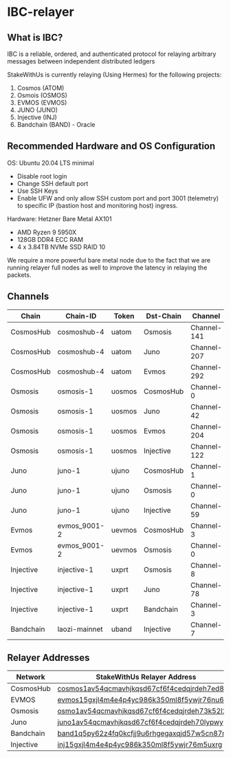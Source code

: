# IBC-relayer

## What is IBC? ##

IBC is a reliable, ordered, and authenticated protocol for relaying arbitrary messages between independent distributed ledgers

StakeWithUs is currently relaying (Using Hermes) for the following projects:

1) Cosmos (ATOM)
2) Osmois (OSMOS)
3) EVMOS (EVMOS)
4) JUNO (JUNO)
4) Injective (INJ)
5) Bandchain (BAND) - Oracle

## Recommended Hardware and OS Configuration ##

OS: Ubuntu 20.04 LTS minimal
* Disable root login
* Change SSH default port
* Use SSH Keys
* Enable UFW and only allow SSH custom port and port 3001 (telemetry) to specific IP (bastion host and monitoring host) ingress.

Hardware: Hetzner Bare Metal AX101
* AMD Ryzen 9 5950X
* 128GB DDR4 ECC RAM
* 4 x 3.84TB NVMe SSD RAID 10

We require a more powerful bare metal node due to the fact that we are running relayer full nodes as well to improve the latency in relaying the packets.

## Channels

Chain | Chain-ID | Token | Dst-Chain | Channel | Port
----- | -------- | ----- | --------- | ------- | ----
CosmosHub | cosmoshub-4 | uatom | Osmosis | Channel-141 | Transfer
CosmosHub | cosmoshub-4 | uatom | Juno | Channel-207 | Transfer
CosmosHub | cosmoshub-4 | uatom | Evmos | Channel-292 | Transfer
Osmosis | osmosis-1 | uosmos | CosmosHub | Channel-0 | Transfer
Osmosis | osmosis-1 | uosmos | Juno | Channel-42 | Transfer
Osmosis | osmosis-1 | uosmos | Evmos | Channel-204 | Transfer
Osmosis | osmosis-1 | uosmos | Injective | Channel-122 | Transfer
Juno | juno-1 | ujuno | CosmosHub | Channel-1 | Transfer
Juno | juno-1 | ujuno | Osmosis | Channel-0 | Transfer
Juno | juno-1 | ujuno | Injective | Channel-59 | Transfer
Evmos | evmos_9001-2 | uevmos | CosmosHub | Channel-3 | Transfer
Evmos | evmos_9001-2 | uevmos | Osmosis | Channel-0 | Transfer
Injective | injective-1 | uxprt | Osmosis | Channel-8 | Transfer
Injective | injective-1 | uxprt | Juno | Channel-78 | Transfer
Injective | injective-1 | uxprt | Bandchain | Channel-3 | Oracle
Bandchain | laozi-mainnet | uband | Injective | Channel-7 | Oracle


## Relayer Addresses

Network | StakeWithUs Relayer Address
------- | ---------------------------
CosmosHub | [cosmos1av54qcmavhjkqsd67cf6f4cedqjrdeh7ed86fc](https://www.mintscan.io/cosmos/account/cosmos1av54qcmavhjkqsd67cf6f4cedqjrdeh7ed86fc "Cosmos Relayer Address")
EVMOS | [evmos15gxjl4m4e4p4yc986k350ml8f5ywjr76nu6vtc](https://www.mintscan.io/evmos/account/evmos15gxjl4m4e4p4yc986k350ml8f5ywjr76nu6vtc "EVMOS Relayer Address")
Osmosis | [osmo1av54qcmavhjkqsd67cf6f4cedqjrdeh73k52l2](https://www.mintscan.io/osmosis/account/osmo1av54qcmavhjkqsd67cf6f4cedqjrdeh73k52l2 "Osmosis Relayer Address")
Juno | [juno1av54qcmavhjkqsd67cf6f4cedqjrdeh70lypwy](https://www.mintscan.io/juno/account/juno1av54qcmavhjkqsd67cf6f4cedqjrdeh70lypwy "Juno Relayer Address")
Bandchain | [band1q5py62z4fq0kcfjj9u6rhgegaxqjd57w5cn87m](https://www.mintscan.io/band/account/band1q5py62z4fq0kcfjj9u6rhgegaxqjd57w5cn87m "Band Relayer Address")
Injective | [inj15gxjl4m4e4p4yc986k350ml8f5ywjr76m5uxrg](https://www.mintscan.io/injective/account/inj15gxjl4m4e4p4yc986k350ml8f5ywjr76m5uxrg "Injective Relayer Address")
